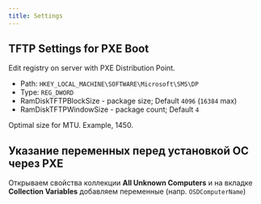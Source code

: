 ```yaml
---
title: Settings
---
```



## TFTP Settings for PXE Boot

Edit registry on server with PXE Distribution Point.

- Path: `HKEY_LOCAL_MACHINE\SOFTWARE\Microsoft\SMS\DP`
- Type: `REG_DWORD`
- RamDiskTFTPBlockSize - package size; Default `4096` (`16384` max)
- RamDiskTFTPWindowSize - package count; Default `4`

Optimal size for MTU. Example, 1450.

## Указание переменных перед установкой ОС через PXE

Открываем свойства коллекции **All Unknown Computers** и на вкладке **Collection Variables** добавляем переменные (напр. `OSDComputerName`)
